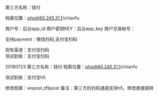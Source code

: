 第三方名称：钱付

档案位置：php@60.245.31.1/chianfu

商户号：后台app_id
商户密钥KEY：后台app_key
商户交易帐号：

支持payment：微信扫码,支付宝扫码  

现有渠道：支付宝扫码  
测试到账：支付宝扫码    
 
20180723
第三方名称：钱付
档案位置：php@60.245.31.1/chianfu

测试到账：支付宝h5

修改档案：wxpost,zfbpost
备注：第三方的扫码通道支持h5，修改直接跳转